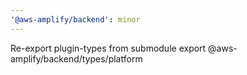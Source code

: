 ```yaml
---
'@aws-amplify/backend': minor
---
```


Re-export plugin-types from submodule export @aws-amplify/backend/types/platform
